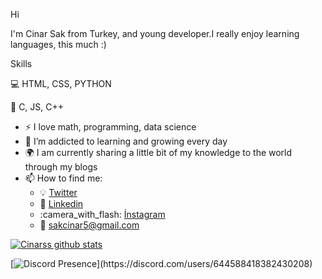 
Hi

I'm Cinar Sak from Turkey, and young developer.I really enjoy learning languages, this much :)



Skills 


:computer: HTML, CSS, PYTHON

:closed_book: C, JS, C++





- :zap: I love math, programming, data science
- :seedling: I’m addicted to learning and growing every day
- :earth_africa: I am currently sharing a little bit of my knowledge to the world through my blogs
- :mailbox: How to find me: 
  - :bulb: [Twitter](https://twitter.com/cinarsakk)
  - :office: [Linkedin](https://www.linkedin.com/in/çınar-sak-87141b217/)
  - :camera_with_flash: [İnstagram](https://www.instagram.com/cinarsak/?hl=tr)
  - :e-mail: [sakcinar5@gmail.com]()

[![Cinarss github stats](https://github-readme-stats.vercel.app/api?username=Cinarss&count_private=true&show_icons=true&theme=radical&hide_rank=false)](https://github.com/anuraghazra/github-readme-stats)


[![Discord Presence](https://lanyard-profile-readme.vercel.app/api/644588418382430208?theme=dark&bg=202020&animated=false&hideDiscrim=true&borderRadius=30px&idleMessage=Probably%20doing%20something%20else...)](https://discord.com/users/644588418382430208)
